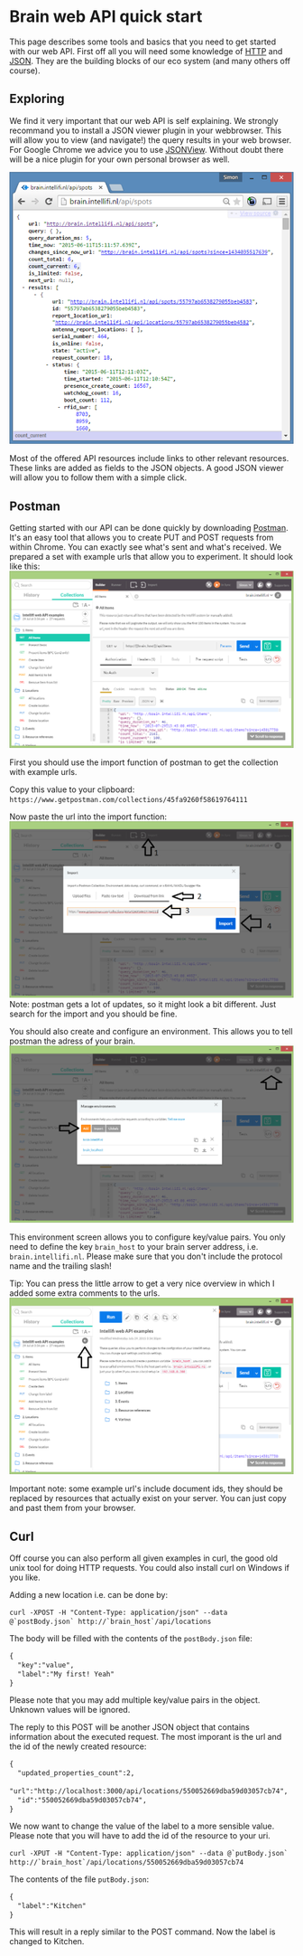 Brain web API quick start
=========================

This page describes some tools and basics that you need to get started with our web API. First off all you will need some knowledge of [HTTP](https://en.wikipedia.org/wiki/Hypertext_Transfer_Protocol) and [JSON](https://en.wikipedia.org/wiki/JSON). They are the building blocks of our eco system (and many others off course).

Exploring
---------

We find it very important that our web API is self explaining. We strongly recommand you to install a JSON viewer plugin in your webbrowser. This will allow you to view (and navigate!) the query results in your web browser. For Google Chrome we advice you to use [JSONView](https://chrome.google.com/webstore/detail/jsonview/chklaanhfefbnpoihckbnefhakgolnmc). Without doubt there will be a nice plugin for your own personal browser as well.

![](https://raw.githubusercontent.com/intellifi-nl/doc-webapi/master/explore2.png)

Most of the offered API resources include links to other relevant resources. These links are added as fields to the JSON objects. A good JSON viewer will allow you to follow them with a simple click.

Postman
-------

Getting started with our API can be done quickly by downloading [Postman](https://www.getpostman.com/). It's an easy tool that allows you to create PUT and POST requests from within Chrome. You can exactly see what's sent and what's received. We prepared a set with example urls that allow you to experiment. It should look like this:
![](https://raw.githubusercontent.com/intellifi-nl/doc-webapi/master/postman-get.png)

First you should use the import function of postman to get the collection with example urls.

Copy this value to your clipboard: `https://www.getpostman.com/collections/45fa9260f58619764111`

Now paste the url into the import function:
![](https://raw.githubusercontent.com/intellifi-nl/doc-webapi/master/postman-import.png)
Note: postman gets a lot of updates, so it might look a bit different. Just search for the import and you should be fine.

You should also create and configure an environment. This allows you to tell postman the adress of your brain.
![](https://raw.githubusercontent.com/intellifi-nl/doc-webapi/master/postman-env.png)

This environment screen allows you to configure key/value pairs. You only need to define the key `brain_host` to your brain server address, i.e. `brain.intellifi.nl`. Please make sure that you don't include the protocol name and the trailing slash!

Tip: You can press the little arrow to get a very nice overview in which I added some extra comments to the urls.
![](https://raw.githubusercontent.com/intellifi-nl/doc-webapi/master/postman-overview.png)

Important note: some example url's include document ids, they should be replaced by resources that actually exist on your server. You can just copy and past them from your browser.

Curl
----

Off course you can also perform all given examples in curl, the good old unix tool for doing HTTP requests. You could also install curl on Windows if you like.

Adding a new location i.e. can be done by:
```
curl -XPOST -H "Content-Type: application/json" --data @`postBody.json` http://`brain_host`/api/locations
```

The body will be filled with the contents of the `postBody.json` file:
```
{
  "key":"value",
  "label":"My first! Yeah"
}
```

Please note that you may add multiple key/value pairs in the object. Unknown values will be ignored.

The reply to this POST will be another JSON object that contains information about the executed request. The most imporant is the url and the id of the newly created resource:
```
{
  "updated_properties_count":2,
  "url":"http://localhost:3000/api/locations/550052669dba59d03057cb74",
  "id":"550052669dba59d03057cb74",
}
```

We now want to change the value of the label to a more sensible value. Please note that you will have to add the id of the resource to your uri.
```
curl -XPUT -H "Content-Type: application/json" --data @`putBody.json` http://`brain_host`/api/locations/550052669dba59d03057cb74
```

The contents of the file `putBody.json`:
```
{
  "label":"Kitchen"
}
```

This will result in a reply similar to the POST command. Now the label is changed to Kitchen.
